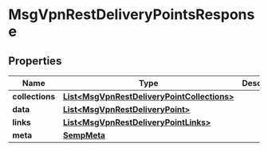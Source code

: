 
# MsgVpnRestDeliveryPointsResponse

## Properties
Name | Type | Description | Notes
------------ | ------------- | ------------- | -------------
**collections** | [**List&lt;MsgVpnRestDeliveryPointCollections&gt;**](MsgVpnRestDeliveryPointCollections.md) |  |  [optional]
**data** | [**List&lt;MsgVpnRestDeliveryPoint&gt;**](MsgVpnRestDeliveryPoint.md) |  |  [optional]
**links** | [**List&lt;MsgVpnRestDeliveryPointLinks&gt;**](MsgVpnRestDeliveryPointLinks.md) |  |  [optional]
**meta** | [**SempMeta**](SempMeta.md) |  | 



